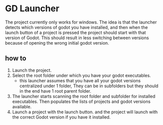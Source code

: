 # GD Launcher
The project currently only works for windows.
The idea is that the launcher detects which versions of godot you have installed, and then when the launch button of a project is pressed the project should start with that version of Godot.
This should result in less switching between versions because of opening the wrong initial godot version.

## how to
1. Launch the project.
2. Select the root folder under which you have your godot executables.
    - this launcher assumes that you have all your godot versions centralized under 1 folder, They can be in subfolders but they should in the end have 1 root parent folder.
3. The launcher starts scanning the root folder and subfolder for installed executables. Then populates the lists of projects and godot versions available.
4. Launch a project with the launch button. and the project will launch with the correct Godot version if you have it installed.